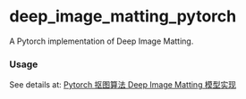 # deep_image_matting_pytorch
A Pytorch implementation of Deep Image Matting.

### Usage

See details at: [Pytorch 抠图算法 Deep Image Matting 模型实现](https://www.jianshu.com/p/91fc778cf4ed)
